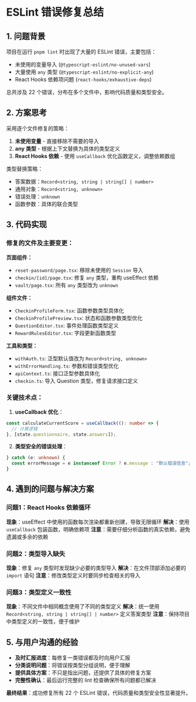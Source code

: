 # ESLint 错误修复总结

## 1. 问题背景

项目在运行 `pnpm lint` 时出现了大量的 ESLint 错误，主要包括：
- 未使用的变量导入 (`@typescript-eslint/no-unused-vars`)
- 大量使用 `any` 类型 (`@typescript-eslint/no-explicit-any`)
- React Hooks 依赖项问题 (`react-hooks/exhaustive-deps`)

总共涉及 22 个错误，分布在多个文件中，影响代码质量和类型安全。

## 2. 方案思考

采用逐个文件修复的策略：
1. **未使用变量** - 直接移除不需要的导入
2. **any 类型** - 根据上下文替换为具体的类型定义
3. **React Hooks 依赖** - 使用 `useCallback` 优化函数定义，调整依赖数组

类型替换策略：
- 答案数据：`Record<string, string | string[] | number>`
- 通用对象：`Record<string, unknown>`
- 错误处理：`unknown`
- 函数参数：具体的联合类型

## 3. 代码实现

### 修复的文件及主要变更：

**页面组件：**
- `reset-password/page.tsx`: 移除未使用的 `Session` 导入
- `checkin/[id]/page.tsx`: 修复 `any` 类型，重构 useEffect 依赖
- `vault/page.tsx`: 所有 `any` 类型改为 `unknown`

**组件文件：**
- `CheckinProfileForm.tsx`: 函数参数类型具体化
- `CheckinProfilePreview.tsx`: 状态和函数参数类型优化
- `QuestionEditor.tsx`: 事件处理函数类型定义
- `RewardRulesEditor.tsx`: 字段更新函数类型

**工具和类型：**
- `withAuth.ts`: 泛型默认值改为 `Record<string, unknown>`
- `withErrorHandling.ts`: 参数和错误类型优化
- `apiContext.ts`: 接口泛型参数具体化
- `checkin.ts`: 导入 Question 类型，修复请求接口定义

### 关键技术点：

1. **useCallback 优化**：
```typescript
const calculateCurrentScore = useCallback((): number => {
  // 计算逻辑
}, [state.questionnaire, state.answers]);
```

2. **类型安全的错误处理**：
```typescript
} catch (e: unknown) {
  const errorMessage = e instanceof Error ? e.message : "默认错误信息";
}
```

## 4. 遇到的问题与解决方案

### 问题1：React Hooks 依赖循环
**现象**：useEffect 中使用的函数每次渲染都重新创建，导致无限循环
**解决**：使用 `useCallback` 包装函数，明确依赖项
**注意**：需要仔细分析函数的真实依赖，避免遗漏或多余的依赖

### 问题2：类型导入缺失
**现象**：修复 `any` 类型时发现缺少必要的类型导入
**解决**：在文件顶部添加必要的 `import` 语句
**注意**：修改类型定义时要同步检查相关的导入

### 问题3：类型定义一致性
**现象**：不同文件中相同概念使用了不同的类型定义
**解决**：统一使用 `Record<string, string | string[] | number>` 定义答案类型
**注意**：保持项目中类型定义的一致性，便于维护

## 5. 与用户沟通的经验

- **及时汇报进度**：每修复一类错误都及时向用户汇报
- **分类说明问题**：将错误按类型分组说明，便于理解
- **提供具体方案**：不只是指出问题，还提供了具体的修复方案
- **完整性确认**：最后运行完整的 lint 检查确保所有问题都已解决

**最终结果**：成功修复所有 22 个 ESLint 错误，代码质量和类型安全性显著提升。